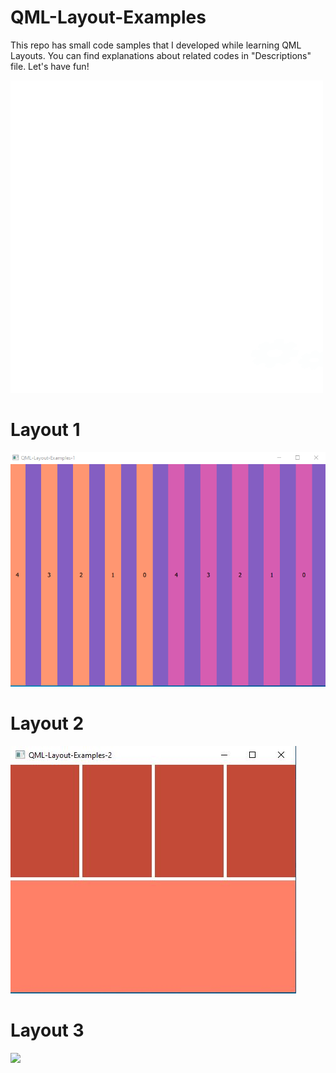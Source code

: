 # QML-Layout-Examples

This repo has small code samples that I developed while learning QML Layouts. You can find explanations about related codes in "Descriptions" file. Let's have fun!


![](fun-code.gif)

# Layout 1
![](Layout-Example-1.png)

# Layout 2
![](Layout-Example-2.JPG)

# Layout 3
![](layout3.gif)



